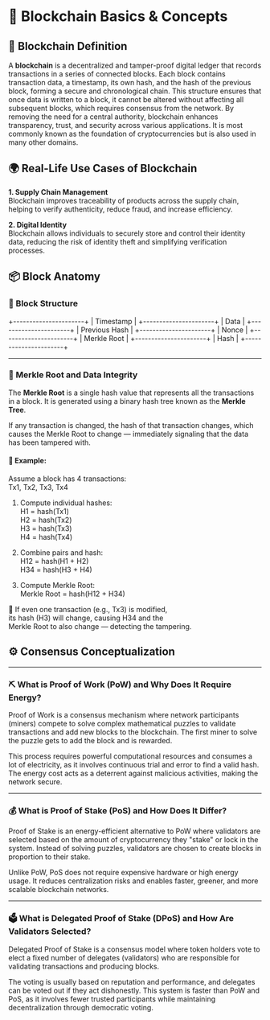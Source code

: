 # 🧱 Blockchain Basics & Concepts

## 📌 Blockchain Definition
A **blockchain** is a decentralized and tamper-proof digital ledger 
that records transactions in a series of connected blocks. Each block 
contains transaction data, a timestamp, its own hash, and the hash of 
the previous block, forming a secure and chronological chain. This 
structure ensures that once data is written to a block, it cannot be 
altered without affecting all subsequent blocks, which requires consensus 
from the network. By removing the need for a central authority, blockchain 
enhances transparency, trust, and security across various applications. 
It is most commonly known as the foundation of cryptocurrencies but is 
also used in many other domains.

## 🌍 Real-Life Use Cases of Blockchain

**1. Supply Chain Management**  
Blockchain improves traceability of products across the supply chain, 
helping to verify authenticity, reduce fraud, and increase efficiency.

**2. Digital Identity**  
Blockchain allows individuals to securely store and control their 
identity data, reducing the risk of identity theft and simplifying 
verification processes.
## 📦 Block Anatomy

### 🔲 Block Structure

+----------------------+
|     Timestamp        |
+----------------------+
|       Data           |
+----------------------+
|   Previous Hash      |
+----------------------+
|       Nonce          |
+----------------------+
|    Merkle Root       |
+----------------------+
|        Hash          |
+----------------------+

---

### 🌳 Merkle Root and Data Integrity

The **Merkle Root** is a single hash value that represents 
all the transactions in a block. It is generated using a 
binary hash tree known as the **Merkle Tree**.

If any transaction is changed, the hash of that transaction 
changes, which causes the Merkle Root to change — 
immediately signaling that the data has been tampered with.

#### 📌 Example:

Assume a block has 4 transactions:  
Tx1, Tx2, Tx3, Tx4

1. Compute individual hashes:  
   H1 = hash(Tx1)  
   H2 = hash(Tx2)  
   H3 = hash(Tx3)  
   H4 = hash(Tx4)

2. Combine pairs and hash:  
   H12 = hash(H1 + H2)  
   H34 = hash(H3 + H4)

3. Compute Merkle Root:  
   Merkle Root = hash(H12 + H34)

🔐 If even one transaction (e.g., Tx3) is modified,  
its hash (H3) will change, causing H34 and the  
Merkle Root to also change — detecting the tampering.

## ⚙️ Consensus Conceptualization

---

### ⛏️ What is Proof of Work (PoW) and Why Does It Require Energy?

Proof of Work is a consensus mechanism where network participants 
(miners) compete to solve complex mathematical puzzles to validate 
transactions and add new blocks to the blockchain. The first miner 
to solve the puzzle gets to add the block and is rewarded. 

This process requires powerful computational resources and consumes 
a lot of electricity, as it involves continuous trial and error 
to find a valid hash. The energy cost acts as a deterrent against 
malicious activities, making the network secure.

---

### 💰 What is Proof of Stake (PoS) and How Does It Differ?

Proof of Stake is an energy-efficient alternative to PoW where 
validators are selected based on the amount of cryptocurrency they 
"stake" or lock in the system. Instead of solving puzzles, validators 
are chosen to create blocks in proportion to their stake.

Unlike PoW, PoS does not require expensive hardware or high energy 
usage. It reduces centralization risks and enables faster, greener, 
and more scalable blockchain networks.

---

### 🗳️ What is Delegated Proof of Stake (DPoS) and How Are Validators Selected?

Delegated Proof of Stake is a consensus model where token holders 
vote to elect a fixed number of delegates (validators) who are 
responsible for validating transactions and producing blocks.

The voting is usually based on reputation and performance, and 
delegates can be voted out if they act dishonestly. This system 
is faster than PoW and PoS, as it involves fewer trusted participants 
while maintaining decentralization through democratic voting.



